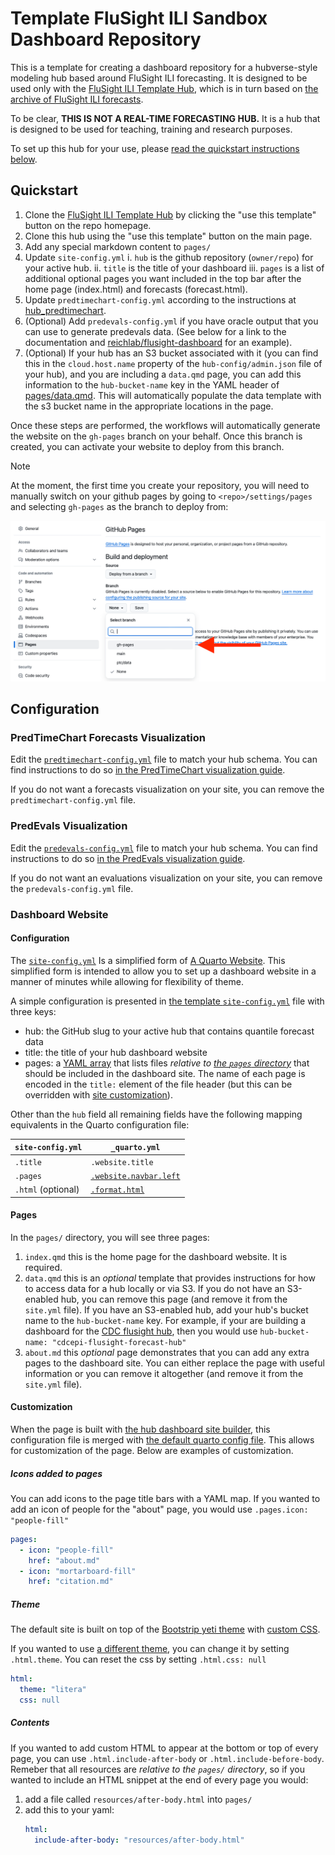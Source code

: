 # Template FluSight ILI Sandbox Dashboard Repository

This is a template for creating a dashboard repository for a hubverse-style modeling hub based around FluSight ILI forecasting.
It is designed to be used only with the [FluSight ILI Template Hub](https://github.com/reichlab/FluSight-ILI-template-hub), 
which is in turn based on [the archive of FluSight ILI forecasts](https://github.com/hubverse-org/flusight_hub_archive).

To be clear, **THIS IS NOT A REAL-TIME FORECASTING HUB.** 
It is a hub that is designed to be used for teaching, training and research purposes.

To set up this hub for your use, please [read the quickstart instructions below](#quickstart).


## Quickstart

1. Clone the [FluSight ILI Template Hub](https://github.com/reichlab/FluSight-ILI-template-hub) by clicking the "use this template" button on the repo homepage.
1. Clone this hub using the "use this template" button on the main page.
1. Add any special markdown content to `pages/`
1. Update `site-config.yml`
    i. `hub` is the github repository (`owner/repo`) for your active hub.
    ii. `title` is the title of your dashboard
    iii. `pages` is a list of additional optional pages you want included in the top bar after the
         home page (index.html) and forecasts (forecast.html).
3. Update `predtimechart-config.yml` according to the instructions at
   [hub_predtimechart](https://github.com/hubverse-org/hub-dashboard-predtimechart/tree/main?tab=readme-ov-file#required-hub-configuration).
4. (Optional) Add `predevals-config.yml` if you have oracle output that you can
   use to generate predevals data. (See below for a link to the documentation and
   [reichlab/flusight-dashboard](https://github.com/reichlab/flusight-dashboard/blob/main/predevals-config.yml)
   for an example).
5. (Optional) If your hub has an S3 bucket associated with it (you can find
   this in the `cloud.host.name` property of the `hub-config/admin.json` file of your hub), and you are including a `data.qmd` page, you can add this
   information to the `hub-bucket-name` key in the YAML header of
   [pages/data.qmd](pages/data.qmd). This will automatically populate the data
   template with the s3 bucket name in the appropriate locations in the page.

Once these steps are performed, the workflows will automatically generate the
website on the `gh-pages` branch on your behalf. Once this branch is created,
you can activate your website to deploy from this branch.

> [!NOTE]
>
> At the moment, the first time you create your repository, you will need to
> manually switch on your github pages by going to `<repo>/settings/pages` and
> selecting `gh-pages` as the branch to deploy from:
>
> ![screenshot of the "Build and Deployment" section of the pages setting. There are two sub-headings that say "source" and "branch". The Source heading has a dropdown that is selected to "Deploy from a branch". The Branch heading shows a dropdown with `gh-pages`, `main`, `ptc/data`, and `None` as options for the "branch" dropdown. A red arrow is pointing to the `gh-pages` option, which is highlighted.](pages.png)

## Configuration

### PredTimeChart Forecasts Visualization

Edit the [`predtimechart-config.yml`](predtimechart-config.yml) file to match your hub schema.
You can find instructions to do so [in the PredTimeChart visualization guide](https://docs.hubverse.io/en/latest/user-guide/dashboards.html#dashboard-ptc).

If you do not want a forecasts visualization on your site, you can remove the
`predtimechart-config.yml` file.

### PredEvals Visualization

Edit the [`predevals-config.yml`](predevals-config.yml) file to match your hub schema.
You can find instructions to do so [in the PredEvals visualization guide](https://docs.hubverse.io/en/latest/user-guide/dashboards.html#dashboard-predevals).


If you do not want an evaluations visualization on your site, you can remove the
`predevals-config.yml` file.

### Dashboard Website

#### Configuration

The [`site-config.yml`](site-config.yml) Is a simplified form of [A Quarto Website](https://quarto.org/docs/websites/#config-file). This simplified form is intended to allow you to set up a dashboard website in a manner of minutes while allowing for flexibility of theme.

A simple configuration is presented in [the template `site-config.yml`](https://github.com/hubverse-org/hub-dashboard-template/blob/main/site-config.yml) file
with three keys:

 - hub: the GitHub slug to your active hub that contains quantile forecast data
 - title: the title of your hub dashboard website
 - pages: a [YAML array](https://www.commonwl.org/user_guide/topics/yaml-guide.html#arrays) that lists files _relative to [the `pages` directory](pages/)_ that should be included in the dashboard site. The name of each page is encoded in the `title:` element of the file header (but this can be overridden with [site customization](#customization)).

Other than the `hub` field all remaining fields have the following mapping equivalents in the Quarto configuration file:

| `site-config.yml`  | `_quarto.yml` |
| ------------------ | ------------- |
| `.title`           | `.website.title` |
| `.pages`           | [`.website.navbar.left`](https://quarto.org/docs/websites/website-navigation.html#top-navigation) |
| `.html` (optional) | [`.format.html`](https://quarto.org/docs/reference/formats/html.html#format-options) |

#### Pages

In the `pages/` directory, you will see three pages:

1. `index.qmd` this is the home page for the dashboard website. It is required.
2. `data.qmd` this is an _optional_ template that provides instructions for how
   to access data for a hub locally or via S3. If you do not have an S3-enabled
   hub, you can remove this page (and remove it from the `site.yml` file). If
   you have an S3-enabled hub, add your hub's bucket name to the
   `hub-bucket-name` key. For example, if your are building a dashboard for the
   [CDC flusight
   hub](https://hubverse.io/community/hubs.html#flusight-forecast-hub), then
   you would use `hub-bucket-name: "cdcepi-flusight-forecast-hub"`
3. `about.md` this _optional_ page demonstrates that you can add any extra
   pages to the dashboard site. You can either replace the page with useful
   information or you can remove it altogether (and remove it from the
   `site.yml` file).

#### Customization

When the page is built with [the hub dashboard site builder](https://github.com/hubverse-org/hub-dash-site-builder), this configuration file is merged with [the default quarto config file](https://github.com/hubverse-org/hub-dash-site-builder/blob/main/static/_quarto.yml). This allows for customization of the page. Below
are examples of customization.

##### Icons added to pages

You can add icons to the page title bars with a YAML map. If you wanted to add an icon of people for the "about" page, you would use `.pages.icon: "people-fill"`

```yaml
pages:
  - icon: "people-fill"
    href: "about.md"
  - icon: "mortarboard-fill"
    href: "citation.md"
```

##### Theme

The default site is built on top of the [Bootstrip yeti theme](https://bootswatch.com/yeti/) with [custom CSS](https://github.com/hubverse-org/hub-dash-site-builder/blob/main/static/resources/css/styles.css).

If you wanted to use [a different theme](https://quarto.org/docs/output-formats/html-themes.html), you can change it by setting `.html.theme`. You can reset the css by setting `.html.css: null`

```yaml
html:
  theme: "litera"
  css: null
```

##### Contents

If you wanted to add custom HTML to appear at the bottom or top of every page,
you can use `.html.include-after-body` or `.html.include-before-body`. Remeber
that all resources are _relative to the `pages/` directory_, so if you wanted
to include an HTML snippet at the end of every page you would:

1. add a file called `resources/after-body.html` into `pages/`
2. add this to your yaml:
   ```yaml
   html:
     include-after-body: "resources/after-body.html"
   ```
